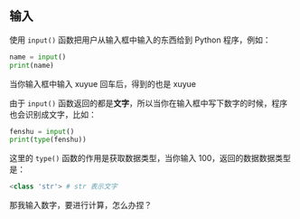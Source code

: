 ## 输入

使用 `input()` 函数把用户从输入框中输入的东西给到 Python 程序，例如：

```py
name = input()
print(name)
```

当你输入框中输入 xuyue 回车后，得到的也是 xuyue

由于 `input()` 函数返回的都是**文字**，所以当你在输入框中写下数字的时候，程序也会识别成文字，比如：

```py
fenshu = input()
print(type(fenshu))
```

这里的 `type()` 函数的作用是获取数据类型，当你输入 100，返回的数据数据类型是：

```py
<class 'str'> # str 表示文字
```

那我输入数字，要进行计算，怎么办捏？